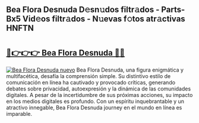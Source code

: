 ## Bea Flora Desnuda D𝚎sn𝚞dos filtr𝚊dos - Parts-Bx5 Vid𝚎os filtr𝚊dos - N𝚞evas f𝚘tos atr𝚊ctivas HNFTN

# <h2><a href="http://mb9koy.tromn.icu/?c=Bea+Flora+Desnuda">🔗👉👉👉 Bea Flora Desnuda 🔗🔗</a></h2>

[![Bea Flora Desnuda nuevo](https://i.imgur.com/pEAQMta.gif)](http://mb9koy.tromn.icu/?c=Bea+Flora+Desnuda)
Bea Flora Desnuda, una figura enigmática y multifacética, desafía la comprensión simple. Su distintivo estilo de comunicación en línea ha cautivado y provocado críticas, generando debates sobre privacidad, autoexpresión y la dinámica de las comunidades digitales. A pesar de la incertidumbre de sus próximas acciones, su impacto en los medios digitales es profundo. Con un espíritu inquebrantable y un atractivo innegable, Bea Flora Desnuda journey en el mundo en línea es imparable.
